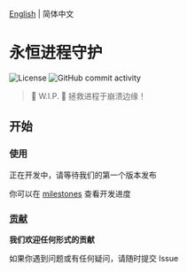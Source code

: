 [English](README.md) | 简体中文

# 永恒进程守护

![License](https://img.shields.io/github/license/boxlab/EternalProcessDaemon?style=flat-square)
![GitHub commit activity](https://img.shields.io/github/commit-activity/m/boxlab/EternalProcessDaemon?style=flat-square)

> :construction: W.I.P. :construction:
> 拯救进程于崩溃边缘！

## 开始

### 使用

正在开发中，请等待我们的第一个版本发布

你可以在 [milestones](https://github.com/boxlab/EternalProcessDaemon/milestones) 查看开发进度

### [贡献](CONTRIBUTION.md)

**我们欢迎任何形式的贡献**

如果你遇到问题或有任何疑问，请随时提交 Issue
